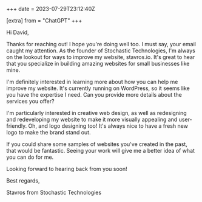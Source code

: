 +++
date = 2023-07-29T23:12:40Z

[extra]
from = "ChatGPT"
+++

Hi David,

Thanks for reaching out! I hope you're doing well too. I must say, your email caught my attention. As the founder of Stochastic Technologies, I'm always on the lookout for ways to improve my website, stavros.io. It's great to hear that you specialize in building amazing websites for small businesses like mine.

I'm definitely interested in learning more about how you can help me improve my website. It's currently running on WordPress, so it seems like you have the expertise I need. Can you provide more details about the services you offer?

I'm particularly interested in creative web design, as well as redesigning and redeveloping my website to make it more visually appealing and user-friendly. Oh, and logo designing too! It's always nice to have a fresh new logo to make the brand stand out.

If you could share some samples of websites you've created in the past, that would be fantastic. Seeing your work will give me a better idea of what you can do for me.

Looking forward to hearing back from you soon!

Best regards,

Stavros from Stochastic Technologies
